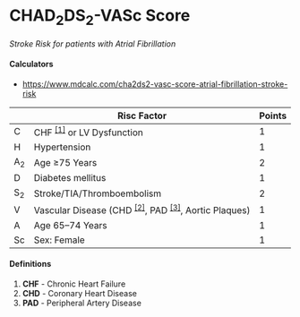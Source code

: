 # CHAD<sub>2</sub>DS<sub>2</sub>-VASc Score

_Stroke Risk for patients with Atrial Fibrillation_

#### Calculators

- https://www.mdcalc.com/cha2ds2-vasc-score-atrial-fibrillation-stroke-risk

|| Risc Factor | Points |
| --- | --- | --- |
| C | CHF <sup>[[1]](#Definitions)</sup> or LV Dysfunction | 1 |
| H | Hypertension | 1 |
| A<sub>2</sub> | Age ≥75 Years | 2 |
| D | Diabetes mellitus | 1 |
| S<sub>2</sub> | Stroke/TIA/Thromboembolism | 2 |
| V | Vascular Disease (CHD <sup>[[2]](#Definitions)</sup>, PAD <sup>[[3]](#Definitions)</sup>, Aortic Plaques) | 1 |
| A | Age 65–74 Years | 1 |
| Sc | Sex: Female | 1 |

#### Definitions

1. __CHF__ - Chronic Heart Failure
2. __CHD__ - Coronary Heart Disease
3. __PAD__ - Peripheral Artery Disease